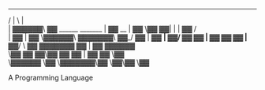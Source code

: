   ______  __                   __
 /      \|  \                 |  \
|  ▓▓▓▓▓▓\ ▓▓ ______  _______ | ▓▓   __
| ▓▓   \▓▓ ▓▓|      \|       \| ▓▓  /  \
| ▓▓     | ▓▓ \▓▓▓▓▓▓\ ▓▓▓▓▓▓▓\ ▓▓_/  ▓▓
| ▓▓   __| ▓▓/      ▓▓ ▓▓  | ▓▓ ▓▓   ▓▓
| ▓▓__/  \ ▓▓  ▓▓▓▓▓▓▓ ▓▓  | ▓▓ ▓▓▓▓▓▓\
 \▓▓    ▓▓ ▓▓\▓▓    ▓▓ ▓▓  | ▓▓ ▓▓  \▓▓\
  \▓▓▓▓▓▓ \▓▓ \▓▓▓▓▓▓▓\▓▓   \▓▓\▓▓   \▓▓

A Programming Language
